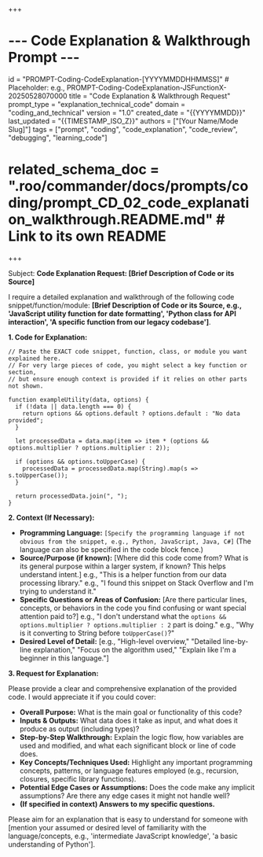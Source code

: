 +++
# --- Code Explanation & Walkthrough Prompt ---
id = "PROMPT-Coding-CodeExplanation-[YYYYMMDDHHMMSS]" # Placeholder: e.g., PROMPT-Coding-CodeExplanation-JSFunctionX-20250528070000
title = "Code Explanation & Walkthrough Request"
prompt_type = "explanation_technical_code"
domain = "coding_and_technical"
version = "1.0"
created_date = "{{YYYYMMDD}}"
last_updated = "{{TIMESTAMP_ISO_Z}}"
authors = ["[Your Name/Mode Slug]"]
tags = ["prompt", "coding", "code_explanation", "code_review", "debugging", "learning_code"]
# related_schema_doc = ".roo/commander/docs/prompts/coding/prompt_CD_02_code_explanation_walkthrough.README.md" # Link to its own README
+++

Subject: **Code Explanation Request: [Brief Description of Code or its Source]**

I require a detailed explanation and walkthrough of the following code snippet/function/module: **[Brief Description of Code or its Source, e.g., 'JavaScript utility function for date formatting', 'Python class for API interaction', 'A specific function from our legacy codebase']**.

**1. Code for Explanation:**

```[language_here_eg_python_javascript_java]
// Paste the EXACT code snippet, function, class, or module you want explained here.
// For very large pieces of code, you might select a key function or section,
// but ensure enough context is provided if it relies on other parts not shown.

function exampleUtility(data, options) {
  if (!data || data.length === 0) {
    return options && options.default ? options.default : "No data provided";
  }
  
  let processedData = data.map(item => item * (options && options.multiplier ? options.multiplier : 2));
  
  if (options && options.toUpperCase) {
    processedData = processedData.map(String).map(s => s.toUpperCase());
  }
  
  return processedData.join(", ");
}
```

**2. Context (If Necessary):**
   *   **Programming Language:** `[Specify the programming language if not obvious from the snippet, e.g., Python, JavaScript, Java, C#]` (The language can also be specified in the code block fence.)
   *   **Source/Purpose (if known):** [Where did this code come from? What is its general purpose within a larger system, if known? This helps understand intent.]
       e.g., "This is a helper function from our data processing library."
       e.g., "I found this snippet on Stack Overflow and I'm trying to understand it."
   *   **Specific Questions or Areas of Confusion:** [Are there particular lines, concepts, or behaviors in the code you find confusing or want special attention paid to?]
       e.g., "I don't understand what the `options && options.multiplier ? options.multiplier : 2` part is doing."
       e.g., "Why is it converting to String before `toUpperCase()`?"
   *   **Desired Level of Detail:** [e.g., "High-level overview," "Detailed line-by-line explanation," "Focus on the algorithm used," "Explain like I'm a beginner in this language."]

**3. Request for Explanation:**

Please provide a clear and comprehensive explanation of the provided code. I would appreciate it if you could cover:

*   **Overall Purpose:** What is the main goal or functionality of this code?
*   **Inputs & Outputs:** What data does it take as input, and what does it produce as output (including types)?
*   **Step-by-Step Walkthrough:** Explain the logic flow, how variables are used and modified, and what each significant block or line of code does.
*   **Key Concepts/Techniques Used:** Highlight any important programming concepts, patterns, or language features employed (e.g., recursion, closures, specific library functions).
*   **Potential Edge Cases or Assumptions:** Does the code make any implicit assumptions? Are there any edge cases it might not handle well?
*   **(If specified in context) Answers to my specific questions.**

Please aim for an explanation that is easy to understand for someone with [mention your assumed or desired level of familiarity with the language/concepts, e.g., 'intermediate JavaScript knowledge', 'a basic understanding of Python'].